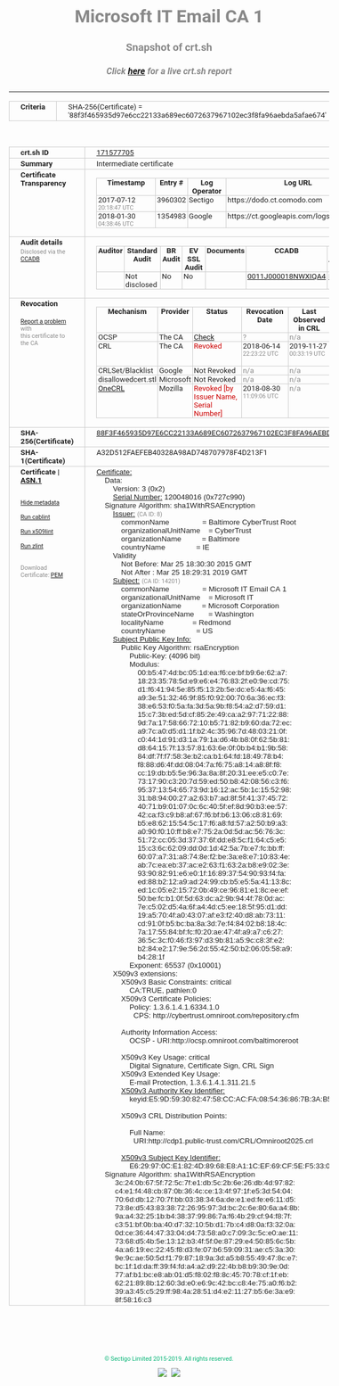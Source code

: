 # Microsoft IT Email CA 1
### Snapshot of crt.sh
##### Click [here](https://crt.sh/?q=88F3F465935D97E6CC22133A689EC6072637967102EC3F8FA96AEBDA5AFAE674) for a live crt.sh report

---
<!DOCTYPE HTML PUBLIC "-//W3C//DTD HTML 4.0 Transitional//EN">
<HTML>
<HEAD>
  <META http-equiv="Content-Type" content="text/html; charset=UTF-8">
  <TITLE>crt.sh | 88f3f465935d97e6cc22133a689ec6072637967102ec3f8fa96aebda5afae674</TITLE>
  <META name="description" content="Free CT Log Certificate Search Tool from Sectigo (formerly Comodo CA)">
  <META name="keywords" content="crt.sh, CT, Certificate Transparency, Certificate Search, SSL Certificate, Sectigo, Comodo CA">
  <LINK href="//fonts.googleapis.com/css?family=Roboto+Mono|Roboto:400,400i,700,700i" rel="stylesheet">
  <STYLE type="text/css">
    a {
      white-space: nowrap;
    }
    body {
      color: #888888;
      font: 12pt Roboto, sans-serif;
      padding-top: 10px;
      text-align: center
    }
    form {
      margin: 0px
    }
    span {
      border-radius: 10px
    }
    span.heading {
      color: #888888;
      font: 12pt Roboto, sans-serif
    }
    span.title {
      background-color: #00B373;
      color: #FFFFFF;
      font: bold 18pt Roboto, sans-serif;
      padding: 0px 5px
    }
    span.text {
      color: #888888;
      font: 10pt Roboto, sans-serif
    }
    span.whiteongrey {
      background-color: #D9D9D6;
      color: #FFFFFF;
      font: bold 18pt Roboto, sans-serif;
      padding: 0px 5px
    }
    table {
      border-collapse: collapse;
      color: #222222;
      font: 10pt Roboto, sans-serif;
      margin-left: auto;
      margin-right: auto
    }
    table.options {
      border: none;
      margin-left: 10px
    }
    td, th {
      border: 1px solid #CCCCCC;
      padding: 0px 2px;
      text-align: left;
      vertical-align: top
    }
    td.outer, th.outer {
      border: 1px solid #CCCCCC;
      padding: 2px 20px;
      text-align: left
    }
    th.heading {
      color: #888888;
      font: bold italic 12pt Roboto, sans-serif;
      padding: 20px 0px 0px;
      text-align: center
    }
    th.options, td.options {
      border: none;
      vertical-align: middle
    }
    td.text {
      font: 10pt "Roboto Mono", sans-serif;
      padding: 2px 20px
    }
    td.heading {
      border: none;
      color: #888888;
      font: 12pt Roboto, sans-serif;
      padding-top: 20px;
      text-align: center
    }
    table.lint td, th {
      text-align: center
    }
    .button {
      background-color: #00B373;
      border-radius: 10px;
      color: #FFFFFF;
      font: bold 13pt Roboto, sans-serif
    }
    .copyright {
      font: 8pt Roboto, sans-serif;
      color: #00B373
    }
    .input {
      border: 1px solid #888888;
      font-weight: bold;
      text-align: center
    }
    .small {
      font: 8pt Roboto, sans-serif;
      color: #888888
    }
    .error {
      background-color: #FFDFDF;
      color: #CC0000;
      font-weight: bold
    }
    .fatal {
      background-color: #0000AA;
      color: #FFFFFF;
      font-weight: bold
    }
    .notice {
      background-color: #FFFFDF;
      color: #606000
    }
    .warning {
      background-color: #FFEFDF;
      color: #DF6000
    }
  </STYLE>
</HEAD>
<BODY>

<TABLE>
  <TR>
    <TH class="outer">Criteria</TH>
    <TD class="outer">SHA-256(Certificate) = '88f3f465935d97e6cc22133a689ec6072637967102ec3f8fa96aebda5afae674'</TD>
  </TR>
</TABLE>
<BR>
<TABLE>
  <TR>
    <TH class="outer">crt.sh ID</TH>
    <TD class="outer"><A href="?id=171577705">171577705</A></TD>
  </TR>
  <TR>
    <TH class="outer">Summary</TH>
    <TD class="outer">Intermediate certificate</TD>
  </TR>
  <TR>
    <TH class="outer">Certificate<BR>Transparency</TH>
    <TD class="outer">
<TABLE class="options" style="margin-left:0px">
  <TR>
    <TH>Timestamp</TH>
    <TH>Entry #</TH>
    <TH>Log Operator</TH>
    <TH>Log URL</TH>
  </TR>
  <TR>
    <TD>2017-07-12&nbsp; <FONT class="small">20:18:47 UTC</FONT></TD>
    <TD>3960302</TD>
    <TD>Sectigo</TD>
    <TD>https://dodo.ct.comodo.com</TD>
  </TR>
  <TR>
    <TD>2018-01-30&nbsp; <FONT class="small">04:38:46 UTC</FONT></TD>
    <TD>1354983</TD>
    <TD>Google</TD>
    <TD>https://ct.googleapis.com/logs/argon2019</TD>
  </TR>
</TABLE>
    </TD>
  </TR>
  <TR>
    <TH class="outer">Audit details<BR>
      <DIV class="small" style="padding-top:3px">Disclosed via the
        <A href="//ccadb-public.secure.force.com/mozilla/PublicAllIntermediateCerts" target="_blank">CCADB</A></DIV>
    </TH>
    <TD class="outer">
<TABLE class="options" style="margin-left:0px">
  <TR>
    <TH>Auditor</TH>
    <TH>Standard Audit</TH>
    <TH>BR Audit</TH>
    <TH>EV SSL Audit</TH>
    <TH>Documents</TH>
    <TH>CCADB</TH>
    <TH>Root Owner / Certificate</TH>
  </TR>
  <TR>
    <TD style="vertical-align:middle"></TD>
    <TD>Not disclosed    <TD>No    <TD>No    <TD>
    </TD>
    <TD><A href="//ccadb.force.com/0011J000018NWXIQA4" target="_blank">0011J000018NWXIQA4</A></TD>
    <TD><A href="/?id=76">DigiCert</A></TD>
  </TR>
</TABLE>
    </TD>
  </TR>
  <TR>
    <TH class="outer">Revocation<BR><BR>
      <DIV class="small" style="padding-top:3px"><A href="?id=171577705&opt=problemreporting">Report a problem</A> with<BR>this certificate to the CA</DIV></TH>
    <TD class="outer">
      <TABLE class="options" style="margin-left:0px">
        <TR>
          <TH>Mechanism</TH>
          <TH>Provider</TH>
          <TH>Status</TH>
          <TH>Revocation Date</TH>
          <TH>Last Observed in CRL</TH>
          <TH>Last Checked <SPAN style="color:#CC0000;vertical-align:middle;font-size:70%;font-weight:normal">(Error)</SPAN></TH>
        </TR>
        <TR>
          <TD>OCSP</TD>
          <TD>The CA</TD>
          <TD><A href="?id=171577705&opt=ocsp">Check</A></TD>
          <TD><SPAN style="color:#888888">?</SPAN></TD>
          <TD><SPAN style="color:#888888">n/a</SPAN></TD>
          <TD><SPAN style="color:#888888">?</SPAN></TD>
        </TR>
        <TR>
          <TD>CRL</TD>
          <TD>The CA</TD>
          <TD><SPAN style="color:#CC0000">Revoked</SPAN></TD><TD>2018-06-14&nbsp; <FONT class="small">22:23:22 UTC</FONT></TD><TD>2019-11-27&nbsp; <FONT class="small">00:33:19 UTC</FONT></TD><TD>2019-12-04&nbsp; <FONT class="small">20:05:09 UTC</FONT></TD>
        </TR>
        <TR>
          <TD>CRLSet/Blacklist</TD>
          <TD>Google</TD>
          <TD>Not Revoked</TD>
          <TD><SPAN style="color:#888888">n/a</SPAN></TD>
          <TD><SPAN style="color:#888888">n/a</SPAN></TD>
          <TD><SPAN style="color:#888888">n/a</SPAN></TD>
        </TR>
        <TR>
          <TD>disallowedcert.stl</TD>
          <TD>Microsoft</TD>
          <TD>Not Revoked</TD>
          <TD><SPAN style="color:#888888">n/a</SPAN></TD>
          <TD><SPAN style="color:#888888">n/a</SPAN></TD>
          <TD><SPAN style="color:#888888">n/a</SPAN></TD>
        </TR>
        <TR>
          <TD><A href="/mozilla-onecrl" target="_blank">OneCRL</A></TD>
          <TD>Mozilla</TD>
          <TD><SPAN style="color:#CC0000">Revoked [by Issuer Name, Serial Number]</SPAN></TD><TD>2018-08-30&nbsp; <FONT class="small">11:09:06 UTC</FONT></TD>
          <TD><SPAN style="color:#888888">n/a</SPAN></TD>
          <TD><SPAN style="color:#888888">n/a</SPAN></TD>
        </TR>
      </TABLE>
    </TD>
  </TR>
  <TR>
    <TH class="outer">SHA-256(Certificate)</TH>
    <TD class="outer"><A href="//censys.io/certificates/88f3f465935d97e6cc22133a689ec6072637967102ec3f8fa96aebda5afae674">88F3F465935D97E6CC22133A689EC6072637967102EC3F8FA96AEBDA5AFAE674</A></TD>
  </TR>
  <TR>
    <TH class="outer">SHA-1(Certificate)</TH>
    <TD class="outer">A32D512FAEFEB40328A98AD748707978F4D213F1</TD>
  </TR>
  <TR>
    <TH class="outer">Certificate | <A href="?asn1=171577705">ASN.1</A>
      <SPAN class="small"><BR>
      <BR><BR><A href="?id=171577705&opt=nometadata">Hide metadata</A>
      <BR><BR><A href="?id=171577705&opt=cablint">Run cablint</A>
      <BR><BR><A href="?id=171577705&opt=x509lint">Run x509lint</A>
      <BR><BR><A href="?id=171577705&opt=zlint">Run zlint</A>
      <BR><BR><BR>Download Certificate: <A href="?d=171577705">PEM</A>
      </SPAN>
    </TH>
    <TD class="text"><A href="?d=171577705">Certificate:</A><BR>&nbsp;&nbsp;&nbsp;&nbsp;Data:<BR>&nbsp;&nbsp;&nbsp;&nbsp;&nbsp;&nbsp;&nbsp;&nbsp;Version:&nbsp;3&nbsp;(0x2)<BR>&nbsp;&nbsp;&nbsp;&nbsp;&nbsp;&nbsp;&nbsp;&nbsp;<A href="?serial=0727c990">Serial&nbsp;Number:</A>&nbsp;120048016&nbsp;(0x727c990)<BR>&nbsp;&nbsp;&nbsp;&nbsp;Signature&nbsp;Algorithm:&nbsp;sha1WithRSAEncryption<BR>&nbsp;&nbsp;&nbsp;&nbsp;&nbsp;&nbsp;&nbsp;&nbsp;<A href="?caid=8">Issuer:</A> <SPAN class="small">(CA ID: 8)</SPAN><BR>&nbsp;&nbsp;&nbsp;&nbsp;&nbsp;&nbsp;&nbsp;&nbsp;&nbsp;&nbsp;&nbsp;&nbsp;commonName&nbsp;&nbsp;&nbsp;&nbsp;&nbsp;&nbsp;&nbsp;&nbsp;&nbsp;&nbsp;&nbsp;&nbsp;&nbsp;&nbsp;&nbsp;&nbsp;=&nbsp;Baltimore&nbsp;CyberTrust&nbsp;Root<BR>&nbsp;&nbsp;&nbsp;&nbsp;&nbsp;&nbsp;&nbsp;&nbsp;&nbsp;&nbsp;&nbsp;&nbsp;organizationalUnitName&nbsp;&nbsp;&nbsp;&nbsp;=&nbsp;CyberTrust<BR>&nbsp;&nbsp;&nbsp;&nbsp;&nbsp;&nbsp;&nbsp;&nbsp;&nbsp;&nbsp;&nbsp;&nbsp;organizationName&nbsp;&nbsp;&nbsp;&nbsp;&nbsp;&nbsp;&nbsp;&nbsp;&nbsp;&nbsp;=&nbsp;Baltimore<BR>&nbsp;&nbsp;&nbsp;&nbsp;&nbsp;&nbsp;&nbsp;&nbsp;&nbsp;&nbsp;&nbsp;&nbsp;countryName&nbsp;&nbsp;&nbsp;&nbsp;&nbsp;&nbsp;&nbsp;&nbsp;&nbsp;&nbsp;&nbsp;&nbsp;&nbsp;&nbsp;&nbsp;=&nbsp;IE<BR>&nbsp;&nbsp;&nbsp;&nbsp;&nbsp;&nbsp;&nbsp;&nbsp;Validity<BR>&nbsp;&nbsp;&nbsp;&nbsp;&nbsp;&nbsp;&nbsp;&nbsp;&nbsp;&nbsp;&nbsp;&nbsp;Not&nbsp;Before:&nbsp;Mar&nbsp;25&nbsp;18:30:30&nbsp;2015&nbsp;GMT<BR>&nbsp;&nbsp;&nbsp;&nbsp;&nbsp;&nbsp;&nbsp;&nbsp;&nbsp;&nbsp;&nbsp;&nbsp;Not&nbsp;After&nbsp;:&nbsp;Mar&nbsp;25&nbsp;18:29:31&nbsp;2019&nbsp;GMT<BR>&nbsp;&nbsp;&nbsp;&nbsp;&nbsp;&nbsp;&nbsp;&nbsp;<A href="?caid=14201">Subject:</A> <SPAN class="small">(CA ID: 14201)</SPAN><BR>&nbsp;&nbsp;&nbsp;&nbsp;&nbsp;&nbsp;&nbsp;&nbsp;&nbsp;&nbsp;&nbsp;&nbsp;commonName&nbsp;&nbsp;&nbsp;&nbsp;&nbsp;&nbsp;&nbsp;&nbsp;&nbsp;&nbsp;&nbsp;&nbsp;&nbsp;&nbsp;&nbsp;&nbsp;=&nbsp;Microsoft&nbsp;IT&nbsp;Email&nbsp;CA&nbsp;1<BR>&nbsp;&nbsp;&nbsp;&nbsp;&nbsp;&nbsp;&nbsp;&nbsp;&nbsp;&nbsp;&nbsp;&nbsp;organizationalUnitName&nbsp;&nbsp;&nbsp;&nbsp;=&nbsp;Microsoft&nbsp;IT<BR>&nbsp;&nbsp;&nbsp;&nbsp;&nbsp;&nbsp;&nbsp;&nbsp;&nbsp;&nbsp;&nbsp;&nbsp;organizationName&nbsp;&nbsp;&nbsp;&nbsp;&nbsp;&nbsp;&nbsp;&nbsp;&nbsp;&nbsp;=&nbsp;Microsoft&nbsp;Corporation<BR>&nbsp;&nbsp;&nbsp;&nbsp;&nbsp;&nbsp;&nbsp;&nbsp;&nbsp;&nbsp;&nbsp;&nbsp;stateOrProvinceName&nbsp;&nbsp;&nbsp;&nbsp;&nbsp;&nbsp;&nbsp;=&nbsp;Washington<BR>&nbsp;&nbsp;&nbsp;&nbsp;&nbsp;&nbsp;&nbsp;&nbsp;&nbsp;&nbsp;&nbsp;&nbsp;localityName&nbsp;&nbsp;&nbsp;&nbsp;&nbsp;&nbsp;&nbsp;&nbsp;&nbsp;&nbsp;&nbsp;&nbsp;&nbsp;&nbsp;=&nbsp;Redmond<BR>&nbsp;&nbsp;&nbsp;&nbsp;&nbsp;&nbsp;&nbsp;&nbsp;&nbsp;&nbsp;&nbsp;&nbsp;countryName&nbsp;&nbsp;&nbsp;&nbsp;&nbsp;&nbsp;&nbsp;&nbsp;&nbsp;&nbsp;&nbsp;&nbsp;&nbsp;&nbsp;&nbsp;=&nbsp;US<BR>&nbsp;&nbsp;&nbsp;&nbsp;&nbsp;&nbsp;&nbsp;&nbsp;<A href="?spkisha256=5ac4230a67c22f3dcc095b87a701d77eeed4e6dd7a69f7a206374c8deb88a5bc">Subject&nbsp;Public&nbsp;Key&nbsp;Info:</A><BR>&nbsp;&nbsp;&nbsp;&nbsp;&nbsp;&nbsp;&nbsp;&nbsp;&nbsp;&nbsp;&nbsp;&nbsp;Public&nbsp;Key&nbsp;Algorithm:&nbsp;rsaEncryption<BR>&nbsp;&nbsp;&nbsp;&nbsp;&nbsp;&nbsp;&nbsp;&nbsp;&nbsp;&nbsp;&nbsp;&nbsp;&nbsp;&nbsp;&nbsp;&nbsp;Public-Key:&nbsp;(4096&nbsp;bit)<BR>&nbsp;&nbsp;&nbsp;&nbsp;&nbsp;&nbsp;&nbsp;&nbsp;&nbsp;&nbsp;&nbsp;&nbsp;&nbsp;&nbsp;&nbsp;&nbsp;Modulus:<BR>&nbsp;&nbsp;&nbsp;&nbsp;&nbsp;&nbsp;&nbsp;&nbsp;&nbsp;&nbsp;&nbsp;&nbsp;&nbsp;&nbsp;&nbsp;&nbsp;&nbsp;&nbsp;&nbsp;&nbsp;00:b5:47:4d:bc:05:1d:ea:f6:ce:bf:b9:6e:62:a7:<BR>&nbsp;&nbsp;&nbsp;&nbsp;&nbsp;&nbsp;&nbsp;&nbsp;&nbsp;&nbsp;&nbsp;&nbsp;&nbsp;&nbsp;&nbsp;&nbsp;&nbsp;&nbsp;&nbsp;&nbsp;18:23:35:78:5d:e9:e6:e4:76:83:2f:e0:9e:cd:75:<BR>&nbsp;&nbsp;&nbsp;&nbsp;&nbsp;&nbsp;&nbsp;&nbsp;&nbsp;&nbsp;&nbsp;&nbsp;&nbsp;&nbsp;&nbsp;&nbsp;&nbsp;&nbsp;&nbsp;&nbsp;d1:f6:41:94:5e:85:f5:13:2b:5e:dc:e5:4a:f6:45:<BR>&nbsp;&nbsp;&nbsp;&nbsp;&nbsp;&nbsp;&nbsp;&nbsp;&nbsp;&nbsp;&nbsp;&nbsp;&nbsp;&nbsp;&nbsp;&nbsp;&nbsp;&nbsp;&nbsp;&nbsp;a9:3e:51:32:46:9f:85:f0:92:00:70:6a:36:ec:f3:<BR>&nbsp;&nbsp;&nbsp;&nbsp;&nbsp;&nbsp;&nbsp;&nbsp;&nbsp;&nbsp;&nbsp;&nbsp;&nbsp;&nbsp;&nbsp;&nbsp;&nbsp;&nbsp;&nbsp;&nbsp;38:e6:53:f0:5a:fa:3d:5a:9b:f8:54:a2:d7:59:d1:<BR>&nbsp;&nbsp;&nbsp;&nbsp;&nbsp;&nbsp;&nbsp;&nbsp;&nbsp;&nbsp;&nbsp;&nbsp;&nbsp;&nbsp;&nbsp;&nbsp;&nbsp;&nbsp;&nbsp;&nbsp;15:c7:3b:ed:5d:cf:85:2e:49:ca:a2:97:71:22:88:<BR>&nbsp;&nbsp;&nbsp;&nbsp;&nbsp;&nbsp;&nbsp;&nbsp;&nbsp;&nbsp;&nbsp;&nbsp;&nbsp;&nbsp;&nbsp;&nbsp;&nbsp;&nbsp;&nbsp;&nbsp;9d:7a:17:58:66:72:10:b5:71:82:b9:60:da:72:ec:<BR>&nbsp;&nbsp;&nbsp;&nbsp;&nbsp;&nbsp;&nbsp;&nbsp;&nbsp;&nbsp;&nbsp;&nbsp;&nbsp;&nbsp;&nbsp;&nbsp;&nbsp;&nbsp;&nbsp;&nbsp;a9:7c:a0:d5:d1:1f:b2:4c:35:96:7d:48:03:21:0f:<BR>&nbsp;&nbsp;&nbsp;&nbsp;&nbsp;&nbsp;&nbsp;&nbsp;&nbsp;&nbsp;&nbsp;&nbsp;&nbsp;&nbsp;&nbsp;&nbsp;&nbsp;&nbsp;&nbsp;&nbsp;c0:44:1d:91:d3:1a:79:1a:d6:4b:b8:0f:62:5b:81:<BR>&nbsp;&nbsp;&nbsp;&nbsp;&nbsp;&nbsp;&nbsp;&nbsp;&nbsp;&nbsp;&nbsp;&nbsp;&nbsp;&nbsp;&nbsp;&nbsp;&nbsp;&nbsp;&nbsp;&nbsp;d8:64:15:7f:13:57:81:63:6e:0f:0b:b4:b1:9b:58:<BR>&nbsp;&nbsp;&nbsp;&nbsp;&nbsp;&nbsp;&nbsp;&nbsp;&nbsp;&nbsp;&nbsp;&nbsp;&nbsp;&nbsp;&nbsp;&nbsp;&nbsp;&nbsp;&nbsp;&nbsp;84:df:7f:f7:58:3e:b2:ca:b1:64:fd:18:49:78:b4:<BR>&nbsp;&nbsp;&nbsp;&nbsp;&nbsp;&nbsp;&nbsp;&nbsp;&nbsp;&nbsp;&nbsp;&nbsp;&nbsp;&nbsp;&nbsp;&nbsp;&nbsp;&nbsp;&nbsp;&nbsp;f8:88:d6:4f:dd:08:04:7a:f6:75:a8:14:a8:8f:f8:<BR>&nbsp;&nbsp;&nbsp;&nbsp;&nbsp;&nbsp;&nbsp;&nbsp;&nbsp;&nbsp;&nbsp;&nbsp;&nbsp;&nbsp;&nbsp;&nbsp;&nbsp;&nbsp;&nbsp;&nbsp;cc:19:db:b5:5e:96:3a:8a:8f:20:31:ee:e5:c0:7e:<BR>&nbsp;&nbsp;&nbsp;&nbsp;&nbsp;&nbsp;&nbsp;&nbsp;&nbsp;&nbsp;&nbsp;&nbsp;&nbsp;&nbsp;&nbsp;&nbsp;&nbsp;&nbsp;&nbsp;&nbsp;73:17:90:c3:20:7d:59:ed:50:b8:42:08:56:c3:f6:<BR>&nbsp;&nbsp;&nbsp;&nbsp;&nbsp;&nbsp;&nbsp;&nbsp;&nbsp;&nbsp;&nbsp;&nbsp;&nbsp;&nbsp;&nbsp;&nbsp;&nbsp;&nbsp;&nbsp;&nbsp;95:37:13:54:65:73:9d:16:12:ac:5b:1c:15:52:98:<BR>&nbsp;&nbsp;&nbsp;&nbsp;&nbsp;&nbsp;&nbsp;&nbsp;&nbsp;&nbsp;&nbsp;&nbsp;&nbsp;&nbsp;&nbsp;&nbsp;&nbsp;&nbsp;&nbsp;&nbsp;31:b8:94:00:27:a2:63:b7:ad:8f:5f:41:37:45:72:<BR>&nbsp;&nbsp;&nbsp;&nbsp;&nbsp;&nbsp;&nbsp;&nbsp;&nbsp;&nbsp;&nbsp;&nbsp;&nbsp;&nbsp;&nbsp;&nbsp;&nbsp;&nbsp;&nbsp;&nbsp;40:71:b9:01:07:0c:6c:40:5f:ef:8d:90:b3:ee:57:<BR>&nbsp;&nbsp;&nbsp;&nbsp;&nbsp;&nbsp;&nbsp;&nbsp;&nbsp;&nbsp;&nbsp;&nbsp;&nbsp;&nbsp;&nbsp;&nbsp;&nbsp;&nbsp;&nbsp;&nbsp;42:ca:f3:c9:b8:af:67:f6:bf:b6:13:06:c8:81:69:<BR>&nbsp;&nbsp;&nbsp;&nbsp;&nbsp;&nbsp;&nbsp;&nbsp;&nbsp;&nbsp;&nbsp;&nbsp;&nbsp;&nbsp;&nbsp;&nbsp;&nbsp;&nbsp;&nbsp;&nbsp;b5:e8:62:15:54:5c:17:f6:a8:fd:57:a2:50:b9:a3:<BR>&nbsp;&nbsp;&nbsp;&nbsp;&nbsp;&nbsp;&nbsp;&nbsp;&nbsp;&nbsp;&nbsp;&nbsp;&nbsp;&nbsp;&nbsp;&nbsp;&nbsp;&nbsp;&nbsp;&nbsp;a0:90:f0:10:ff:b8:e7:75:2a:0d:5d:ac:56:76:3c:<BR>&nbsp;&nbsp;&nbsp;&nbsp;&nbsp;&nbsp;&nbsp;&nbsp;&nbsp;&nbsp;&nbsp;&nbsp;&nbsp;&nbsp;&nbsp;&nbsp;&nbsp;&nbsp;&nbsp;&nbsp;51:72:cc:05:3d:37:37:6f:dd:e8:5c:f1:64:c5:e5:<BR>&nbsp;&nbsp;&nbsp;&nbsp;&nbsp;&nbsp;&nbsp;&nbsp;&nbsp;&nbsp;&nbsp;&nbsp;&nbsp;&nbsp;&nbsp;&nbsp;&nbsp;&nbsp;&nbsp;&nbsp;15:c3:6c:62:09:dd:0d:1d:42:5a:7b:e7:fc:bb:ff:<BR>&nbsp;&nbsp;&nbsp;&nbsp;&nbsp;&nbsp;&nbsp;&nbsp;&nbsp;&nbsp;&nbsp;&nbsp;&nbsp;&nbsp;&nbsp;&nbsp;&nbsp;&nbsp;&nbsp;&nbsp;60:07:a7:31:a8:74:8e:f2:be:3a:e8:e7:10:83:4e:<BR>&nbsp;&nbsp;&nbsp;&nbsp;&nbsp;&nbsp;&nbsp;&nbsp;&nbsp;&nbsp;&nbsp;&nbsp;&nbsp;&nbsp;&nbsp;&nbsp;&nbsp;&nbsp;&nbsp;&nbsp;ab:7c:ea:eb:37:ac:e2:63:f1:63:2a:b8:e9:02:3e:<BR>&nbsp;&nbsp;&nbsp;&nbsp;&nbsp;&nbsp;&nbsp;&nbsp;&nbsp;&nbsp;&nbsp;&nbsp;&nbsp;&nbsp;&nbsp;&nbsp;&nbsp;&nbsp;&nbsp;&nbsp;93:90:82:91:e6:e0:1f:16:89:37:54:90:93:f4:fa:<BR>&nbsp;&nbsp;&nbsp;&nbsp;&nbsp;&nbsp;&nbsp;&nbsp;&nbsp;&nbsp;&nbsp;&nbsp;&nbsp;&nbsp;&nbsp;&nbsp;&nbsp;&nbsp;&nbsp;&nbsp;ed:88:b2:12:a9:ad:24:99:cb:b5:e5:5a:41:13:8c:<BR>&nbsp;&nbsp;&nbsp;&nbsp;&nbsp;&nbsp;&nbsp;&nbsp;&nbsp;&nbsp;&nbsp;&nbsp;&nbsp;&nbsp;&nbsp;&nbsp;&nbsp;&nbsp;&nbsp;&nbsp;ed:1c:05:e2:15:72:0b:49:ce:96:81:e1:8c:ee:ef:<BR>&nbsp;&nbsp;&nbsp;&nbsp;&nbsp;&nbsp;&nbsp;&nbsp;&nbsp;&nbsp;&nbsp;&nbsp;&nbsp;&nbsp;&nbsp;&nbsp;&nbsp;&nbsp;&nbsp;&nbsp;50:be:fc:b1:0f:5d:63:dc:a2:9b:94:4f:78:0d:ac:<BR>&nbsp;&nbsp;&nbsp;&nbsp;&nbsp;&nbsp;&nbsp;&nbsp;&nbsp;&nbsp;&nbsp;&nbsp;&nbsp;&nbsp;&nbsp;&nbsp;&nbsp;&nbsp;&nbsp;&nbsp;7e:c5:02:d5:4a:6f:a4:4d:c5:ee:18:5f:95:d1:dd:<BR>&nbsp;&nbsp;&nbsp;&nbsp;&nbsp;&nbsp;&nbsp;&nbsp;&nbsp;&nbsp;&nbsp;&nbsp;&nbsp;&nbsp;&nbsp;&nbsp;&nbsp;&nbsp;&nbsp;&nbsp;19:a5:70:4f:a0:43:07:af:e3:f2:40:d8:ab:73:11:<BR>&nbsp;&nbsp;&nbsp;&nbsp;&nbsp;&nbsp;&nbsp;&nbsp;&nbsp;&nbsp;&nbsp;&nbsp;&nbsp;&nbsp;&nbsp;&nbsp;&nbsp;&nbsp;&nbsp;&nbsp;cd:91:0f:b5:bc:ba:8a:3d:7e:f4:84:02:b8:18:4c:<BR>&nbsp;&nbsp;&nbsp;&nbsp;&nbsp;&nbsp;&nbsp;&nbsp;&nbsp;&nbsp;&nbsp;&nbsp;&nbsp;&nbsp;&nbsp;&nbsp;&nbsp;&nbsp;&nbsp;&nbsp;7a:17:55:84:bf:fc:f0:20:ae:47:4f:a9:a7:c6:27:<BR>&nbsp;&nbsp;&nbsp;&nbsp;&nbsp;&nbsp;&nbsp;&nbsp;&nbsp;&nbsp;&nbsp;&nbsp;&nbsp;&nbsp;&nbsp;&nbsp;&nbsp;&nbsp;&nbsp;&nbsp;36:5c:3c:f0:46:f3:97:d3:9b:81:a5:9c:c8:3f:e2:<BR>&nbsp;&nbsp;&nbsp;&nbsp;&nbsp;&nbsp;&nbsp;&nbsp;&nbsp;&nbsp;&nbsp;&nbsp;&nbsp;&nbsp;&nbsp;&nbsp;&nbsp;&nbsp;&nbsp;&nbsp;b2:84:e2:17:9e:56:2d:55:42:50:b2:06:05:58:a9:<BR>&nbsp;&nbsp;&nbsp;&nbsp;&nbsp;&nbsp;&nbsp;&nbsp;&nbsp;&nbsp;&nbsp;&nbsp;&nbsp;&nbsp;&nbsp;&nbsp;&nbsp;&nbsp;&nbsp;&nbsp;b4:28:1f<BR>&nbsp;&nbsp;&nbsp;&nbsp;&nbsp;&nbsp;&nbsp;&nbsp;&nbsp;&nbsp;&nbsp;&nbsp;&nbsp;&nbsp;&nbsp;&nbsp;Exponent:&nbsp;65537&nbsp;(0x10001)<BR>&nbsp;&nbsp;&nbsp;&nbsp;&nbsp;&nbsp;&nbsp;&nbsp;X509v3&nbsp;extensions:<BR>&nbsp;&nbsp;&nbsp;&nbsp;&nbsp;&nbsp;&nbsp;&nbsp;&nbsp;&nbsp;&nbsp;&nbsp;X509v3&nbsp;Basic&nbsp;Constraints:&nbsp;critical<BR>&nbsp;&nbsp;&nbsp;&nbsp;&nbsp;&nbsp;&nbsp;&nbsp;&nbsp;&nbsp;&nbsp;&nbsp;&nbsp;&nbsp;&nbsp;&nbsp;CA:TRUE,&nbsp;pathlen:0<BR>&nbsp;&nbsp;&nbsp;&nbsp;&nbsp;&nbsp;&nbsp;&nbsp;&nbsp;&nbsp;&nbsp;&nbsp;X509v3&nbsp;Certificate&nbsp;Policies:&nbsp;<BR>&nbsp;&nbsp;&nbsp;&nbsp;&nbsp;&nbsp;&nbsp;&nbsp;&nbsp;&nbsp;&nbsp;&nbsp;&nbsp;&nbsp;&nbsp;&nbsp;Policy:&nbsp;1.3.6.1.4.1.6334.1.0<BR>&nbsp;&nbsp;&nbsp;&nbsp;&nbsp;&nbsp;&nbsp;&nbsp;&nbsp;&nbsp;&nbsp;&nbsp;&nbsp;&nbsp;&nbsp;&nbsp;&nbsp;&nbsp;CPS:&nbsp;http://cybertrust.omniroot.com/repository.cfm<BR><BR>&nbsp;&nbsp;&nbsp;&nbsp;&nbsp;&nbsp;&nbsp;&nbsp;&nbsp;&nbsp;&nbsp;&nbsp;Authority&nbsp;Information&nbsp;Access:&nbsp;<BR>&nbsp;&nbsp;&nbsp;&nbsp;&nbsp;&nbsp;&nbsp;&nbsp;&nbsp;&nbsp;&nbsp;&nbsp;&nbsp;&nbsp;&nbsp;&nbsp;OCSP&nbsp;-&nbsp;URI:http://ocsp.omniroot.com/baltimoreroot<BR><BR>&nbsp;&nbsp;&nbsp;&nbsp;&nbsp;&nbsp;&nbsp;&nbsp;&nbsp;&nbsp;&nbsp;&nbsp;X509v3&nbsp;Key&nbsp;Usage:&nbsp;critical<BR>&nbsp;&nbsp;&nbsp;&nbsp;&nbsp;&nbsp;&nbsp;&nbsp;&nbsp;&nbsp;&nbsp;&nbsp;&nbsp;&nbsp;&nbsp;&nbsp;Digital&nbsp;Signature,&nbsp;Certificate&nbsp;Sign,&nbsp;CRL&nbsp;Sign<BR>&nbsp;&nbsp;&nbsp;&nbsp;&nbsp;&nbsp;&nbsp;&nbsp;&nbsp;&nbsp;&nbsp;&nbsp;X509v3&nbsp;Extended&nbsp;Key&nbsp;Usage:&nbsp;<BR>&nbsp;&nbsp;&nbsp;&nbsp;&nbsp;&nbsp;&nbsp;&nbsp;&nbsp;&nbsp;&nbsp;&nbsp;&nbsp;&nbsp;&nbsp;&nbsp;E-mail&nbsp;Protection,&nbsp;1.3.6.1.4.1.311.21.5<BR>&nbsp;&nbsp;&nbsp;&nbsp;&nbsp;&nbsp;&nbsp;&nbsp;&nbsp;&nbsp;&nbsp;&nbsp;<A href="?ski=e59d5930824758ccacfa085436867b3ab5044df0">X509v3&nbsp;Authority&nbsp;Key&nbsp;Identifier:</A><BR>&nbsp;&nbsp;&nbsp;&nbsp;&nbsp;&nbsp;&nbsp;&nbsp;&nbsp;&nbsp;&nbsp;&nbsp;&nbsp;&nbsp;&nbsp;&nbsp;keyid:E5:9D:59:30:82:47:58:CC:AC:FA:08:54:36:86:7B:3A:B5:04:4D:F0<BR><BR>&nbsp;&nbsp;&nbsp;&nbsp;&nbsp;&nbsp;&nbsp;&nbsp;&nbsp;&nbsp;&nbsp;&nbsp;X509v3&nbsp;CRL&nbsp;Distribution&nbsp;Points:&nbsp;<BR><BR>&nbsp;&nbsp;&nbsp;&nbsp;&nbsp;&nbsp;&nbsp;&nbsp;&nbsp;&nbsp;&nbsp;&nbsp;&nbsp;&nbsp;&nbsp;&nbsp;Full&nbsp;Name:<BR>&nbsp;&nbsp;&nbsp;&nbsp;&nbsp;&nbsp;&nbsp;&nbsp;&nbsp;&nbsp;&nbsp;&nbsp;&nbsp;&nbsp;&nbsp;&nbsp;&nbsp;&nbsp;URI:http://cdp1.public-trust.com/CRL/Omniroot2025.crl<BR><BR>&nbsp;&nbsp;&nbsp;&nbsp;&nbsp;&nbsp;&nbsp;&nbsp;&nbsp;&nbsp;&nbsp;&nbsp;<A href="?ski=e629970ce1824d8968e8a11cef69cf5ef5330ceb">X509v3&nbsp;Subject&nbsp;Key&nbsp;Identifier:</A><BR>&nbsp;&nbsp;&nbsp;&nbsp;&nbsp;&nbsp;&nbsp;&nbsp;&nbsp;&nbsp;&nbsp;&nbsp;&nbsp;&nbsp;&nbsp;&nbsp;E6:29:97:0C:E1:82:4D:89:68:E8:A1:1C:EF:69:CF:5E:F5:33:0C:EB<BR>&nbsp;&nbsp;&nbsp;&nbsp;Signature&nbsp;Algorithm:&nbsp;sha1WithRSAEncryption<BR>&nbsp;&nbsp;&nbsp;&nbsp;&nbsp;&nbsp;&nbsp;&nbsp;&nbsp;3c:24:0b:67:5f:72:5c:7f:e1:db:5c:2b:6e:26:db:4d:97:82:<BR>&nbsp;&nbsp;&nbsp;&nbsp;&nbsp;&nbsp;&nbsp;&nbsp;&nbsp;c4:e1:f4:48:cb:87:0b:36:4c:ce:13:4f:97:1f:e5:3d:54:04:<BR>&nbsp;&nbsp;&nbsp;&nbsp;&nbsp;&nbsp;&nbsp;&nbsp;&nbsp;70:6d:db:12:70:7f:bb:03:38:34:6a:de:e1:ed:fe:e6:11:d5:<BR>&nbsp;&nbsp;&nbsp;&nbsp;&nbsp;&nbsp;&nbsp;&nbsp;&nbsp;73:8e:d5:43:83:38:72:26:95:97:3d:bc:2c:6e:80:6a:a4:8b:<BR>&nbsp;&nbsp;&nbsp;&nbsp;&nbsp;&nbsp;&nbsp;&nbsp;&nbsp;9a:a4:32:25:1b:b4:38:37:99:86:7a:f6:4b:29:cf:94:f8:7f:<BR>&nbsp;&nbsp;&nbsp;&nbsp;&nbsp;&nbsp;&nbsp;&nbsp;&nbsp;c3:51:bf:0b:ba:40:d7:32:10:5b:d1:7b:c4:d8:0a:f3:32:0a:<BR>&nbsp;&nbsp;&nbsp;&nbsp;&nbsp;&nbsp;&nbsp;&nbsp;&nbsp;0d:ce:36:44:47:33:04:d4:73:58:a0:c7:09:3c:5c:e0:ae:11:<BR>&nbsp;&nbsp;&nbsp;&nbsp;&nbsp;&nbsp;&nbsp;&nbsp;&nbsp;73:68:d5:4b:5e:13:12:b3:4f:5f:0e:87:29:e4:50:85:6c:5b:<BR>&nbsp;&nbsp;&nbsp;&nbsp;&nbsp;&nbsp;&nbsp;&nbsp;&nbsp;4a:a6:19:ec:22:45:f8:d3:fe:07:b6:59:09:31:ae:c5:3a:30:<BR>&nbsp;&nbsp;&nbsp;&nbsp;&nbsp;&nbsp;&nbsp;&nbsp;&nbsp;9e:9c:ae:50:5d:f1:79:87:18:9a:3d:a5:b8:55:49:47:8c:e7:<BR>&nbsp;&nbsp;&nbsp;&nbsp;&nbsp;&nbsp;&nbsp;&nbsp;&nbsp;bc:1f:1d:da:ff:39:f4:fd:a4:a2:d9:22:4b:b8:b9:30:9e:0d:<BR>&nbsp;&nbsp;&nbsp;&nbsp;&nbsp;&nbsp;&nbsp;&nbsp;&nbsp;77:af:b1:bc:e8:ab:01:d5:f8:02:f8:8c:45:70:78:cf:1f:eb:<BR>&nbsp;&nbsp;&nbsp;&nbsp;&nbsp;&nbsp;&nbsp;&nbsp;&nbsp;62:21:89:8b:12:60:3d:e0:e6:9c:42:bc:c8:4e:75:a0:f6:b2:<BR>&nbsp;&nbsp;&nbsp;&nbsp;&nbsp;&nbsp;&nbsp;&nbsp;&nbsp;39:a3:45:c5:29:ff:98:4a:28:51:d4:e2:11:27:b5:6e:3a:e9:<BR>&nbsp;&nbsp;&nbsp;&nbsp;&nbsp;&nbsp;&nbsp;&nbsp;&nbsp;8f:58:16:c3<BR>    </TD>
  </TR>
</TABLE>

  <BR><BR><BR>

  <P class="copyright">&copy; Sectigo Limited 2015-2019. All rights reserved.</P>
  <DIV>
    <A href="https://sectigo.com/"><IMG src="/sectigo_s.png"></A>
    &nbsp;<A href="https://github.com/crtsh"><IMG src="/GitHub-Mark-32px.png"></A>
  </DIV>
</BODY>
</HTML>
